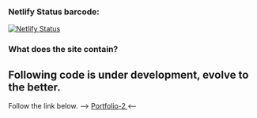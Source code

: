 ### Netlify Status barcode:

[![Netlify Status](https://api.netlify.com/api/v1/badges/e3d0517e-a79e-4410-9e4c-56550549ef48/deploy-status)](https://app.netlify.com/sites/portfolio-2-under-construction/deploys)

### What does the site contain?

<h2> Following code is under development, evolve to the better. </h2>
                    Follow the link below.
--> <a href="https://portfolio-2-under-construction.netlify.app/" target="_blank"> Portfolio-2 </a> <--
